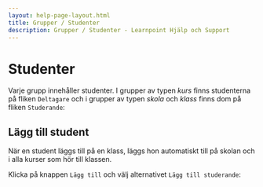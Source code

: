 ```yaml
---
layout: help-page-layout.html
title: Grupper / Studenter
description: Grupper / Studenter - Learnpoint Hjälp och Support
---
```


# Studenter

<!-- only-in-swedish.html -->

Varje grupp innehåller studenter. I grupper av typen *kurs* finns studenterna på fliken `Deltagare` och i grupper av typen *skola* och *klass* finns dom på fliken `Studerande`:

<!-- desktop-screenshot.html, { src: "_assets/students.png", alt: "Studenter", theme: "light" } -->


## Lägg till student

När en student läggs till på en klass, läggs hon automatiskt till på skolan och i alla kurser som hör till klassen.

Klicka på knappen `Lägg till` och välj alternativet `Lägg till studerande`:

